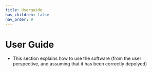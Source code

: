 ```yaml
---
title: Userguide
has_children: false
nav_order: 9
---
```


# User Guide
- This section explains how to use the software (from the user perspective, and assuming that it has been correctly depolyed)
